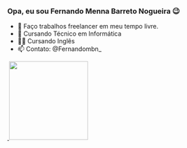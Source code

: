 ### Opa, eu sou Fernando Menna Barreto Nogueira 😉



- 🔭 Faço trabalhos freelancer em meu tempo livre.
- 📘 Cursando Técnico em Informática
- 👨‍🎓 Cursando Inglês
- 📫 Contato: @Fernandombn_

<div>
  <a href="https://github.com/FerNogueiraa">
    <img height="180em" scr="https://github-redme-stats.vercel.app/api?username=rafaballerini2&show_icons=true&theme=dark&include_all_commits=true&count_private=true"/>
    <img height="180em" src="https://github-readme-stats.vercel.app/api/top-langs/?username=rafaballerini2&1ayout=compact&langs_count=16&theme=dark"/>
</div>
